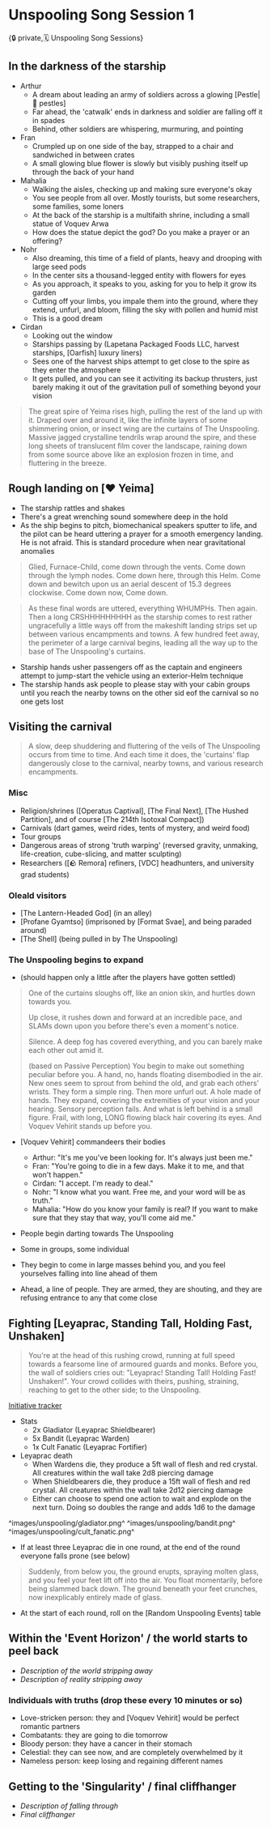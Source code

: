 # Unspooling Song Session 1

{🔒 private,🗓️ Unspooling Song Sessions}

## In the darkness of the starship
- Arthur
   - A dream about leading an army of soldiers across a glowing [Pestle|🚪 pestles]
   - Far ahead, the 'catwalk' ends in darkness and soldier are falling off it in spades
   - Behind, other soldiers are whispering, murmuring, and pointing
- Fran
   - Crumpled up on one side of the bay, strapped to a chair and sandwiched in between crates
   - A small glowing blue flower is slowly but visibly pushing itself up through the back of your hand
- Mahalia
   - Walking the aisles, checking up and making sure everyone's okay
   - You see people from all over. Mostly tourists, but some researchers, some families, some loners
   - At the back of the starship is a multifaith shrine, including a small statue of Voquev Arwa
   - How does the statue depict the god? Do you make a prayer or an offering?
- Nohr
   - Also dreaming, this time of a field of plants, heavy and drooping with large seed pods
   - In the center sits a thousand-legged entity with flowers for eyes
   - As you approach, it speaks to you, asking for you to help it grow its garden
   - Cutting off your limbs, you impale them into the ground, where they extend, unfurl, and bloom, filling the sky with pollen and humid mist
   - This is a good dream
- Cirdan
   - Looking out the window
   - Starships passing by (Lapetana Packaged Foods LLC, harvest starships, [Oarfish] luxury liners)
   - Sees one of the harvest ships attempt to get close to the spire as they enter the atmosphere
   - It gets pulled, and you can see it activiting its backup thrusters, just barely making it out of the gravitation pull of something beyond your vision

> The great spire of Yeima rises high, pulling the rest of the land up with it. Draped over and around it, like the infinite layers of some shimmering onion, or insect wing are the curtains of The Unspooling. Massive jagged crystalline tendrils wrap around the spire, and these long sheets of translucent film cover the landscape, raining down from some source above like an explosion frozen in time, and fluttering in the breeze.

## Rough landing on [❤️ Yeima]
- The starship rattles and shakes
- There's a great wrenching sound somewhere deep in the hold
- As the ship begins to pitch, biomechanical speakers sputter to life, and the pilot can be heard uttering a prayer for a smooth emergency landing. He is not afraid. This is standard procedure when near gravitational anomalies

> Glied, Furnace-Child, come down through the vents. Come down through the lymph nodes. Come down here, through this Helm. Come down and bewitch upon us an aerial descent of 15.3 degrees clockwise. Come down now, Come down.

> As these final words are uttered, everything WHUMPHs. Then again. Then a long CRSHHHHHHHHH as the starship comes to rest rather ungracefully a little ways off from the makeshift landing strips set up between various encampments and towns. A few hundred feet away, the perimeter of a large carnival begins, leading all the way up to the base of The Unspooling's curtains.

- Starship hands usher passengers off as the captain and engineers attempt to jump-start the vehicle using an exterior-Helm technique
- The starship hands ask people to please stay with your cabin groups until you reach the nearby towns on the other sid eof the carnival so no one gets lost

## Visiting the carnival

> A slow, deep shuddering and fluttering of the veils of The Unspooling occurs from time to time. And each time it does, the 'curtains' flap dangerously close to the carnival, nearby towns, and various research encampments.

### Misc
- Religion/shrines ([Operatus Captival], [The Final Next], [The Hushed Partition], and of course [The 214th Isotoxal Compact])
- Carnivals (dart games, weird rides, tents of mystery, and weird food)
- Tour groups
- Dangerous areas of strong 'truth warping' (reversed gravity, unmaking, life-creation, cube-slicing, and matter sculpting)
- Researchers ([🪨 Remora] refiners, [VDC] headhunters, and university grad students)

### Oleald visitors
- [The Lantern-Headed God] (in an alley)
- [Profane Gyamtso] (imprisoned by [Format Svae], and being paraded around)
- [The Shell] (being pulled in by The Unspooling)

### The Unspooling begins to expand
- (should happen only a little after the players have gotten settled)

> One of the curtains sloughs off, like an onion skin, and hurtles down towards you.
> 
> Up close, it rushes down and forward at an incredible pace, and SLAMs down upon you before there's even a moment's notice.
> 
> Silence. A deep fog has covered everything, and you can barely make each other out amid it.
> 
> (based on Passive Perception) You begin to make out something peculiar before you. A hand, no, hands floating disembodied in the air. New ones seem to sprout from behind the old, and grab each others' wrists. They form a simple ring. Then more unfurl out. A hole made of hands. They expand, covering the extremities of your vision and your hearing. Sensory perception fails. And what is left behind is a small figure. Frail, with long, LONG flowing black hair covering its eyes. And Voquev Vehirit stands up before you.

- [Voquev Vehirit] commandeers their bodies
   - Arthur: "It's me you've been looking for. It's always just been me."
   - Fran: "You're going to die in a few days. Make it to me, and that won't happen."
   - Cirdan: "I accept. I'm ready to deal."
   - Nohr: "I know what you want. Free me, and your word will be as truth."
   - Mahalia: "How do you know your family is real? If you want to make sure that they stay that way, you'll come aid me."

- People begin darting towards The Unspooling
- Some in groups, some individual
- They begin to come in large masses behind you, and you feel yourselves falling into line ahead of them
- Ahead, a line of people. They are armed, they are shouting, and they are refusing entrance to any that come close

## Fighting [Leyaprac, Standing Tall, Holding Fast, Unshaken]

> You're at the head of this rushing crowd, running at full speed towards a fearsome line of armoured guards and monks. Before you, the wall of soldiers cries out: "Leyaprac! Standing Tall! Holding Fast! Unshaken!". Your crowd collides with theirs, pushing, straining, reaching to get to the other side; to the Unspooling.

[Initiative tracker](https://dm.tools/tracker)

- Stats
   - 2x Gladiator (Leyaprac Shieldbearer)
   - 5x Bandit (Leyaprac Warden)
   - 1x Cult Fanatic (Leyaprac Fortifier)
- Leyaprac death
   - When Wardens die, they produce a 5ft wall of flesh and red crystal. All creatures within the wall take 2d8 piercing damage
   - When Shieldbearers die, they produce a 15ft wall of flesh and red crystal. All creatures within the wall take 2d12 piercing damage
   - Either can choose to spend one action to wait and explode on the next turn. Doing so doubles the range and adds 1d6 to the damage

^images/unspooling/gladiator.png^
^images/unspooling/bandit.png^
^images/unspooling/cult_fanatic.png^

- If at least three Leyaprac die in one round, at the end of the round everyone falls prone (see below)

> Suddenly, from below you, the ground erupts, spraying molten glass, and you feel your feet lift off into the air. You float momentarily, before being slammed back down. The ground beneath your feet crunches, now inexplicably entirely made of glass.

- At the start of each round, roll on the [Random Unspooling Events] table

## Within the 'Event Horizon' / the world starts to peel back
- *Description of the world stripping away*
- *Description of reality stripping away*

### Individuals with truths (drop these every 10 minutes or so)
- Love-stricken person: they and [Voquev Vehirit] would be perfect romantic partners
- Combatants: they are going to die tomorrow
- Bloody person: they have a cancer in their stomach
- Celestial: they can see now, and are completely overwhelmed by it
- Nameless person: keep losing and regaining different names

## Getting to the 'Singularity' / final cliffhanger
- *Description of falling through*
- *Final cliffhanger*